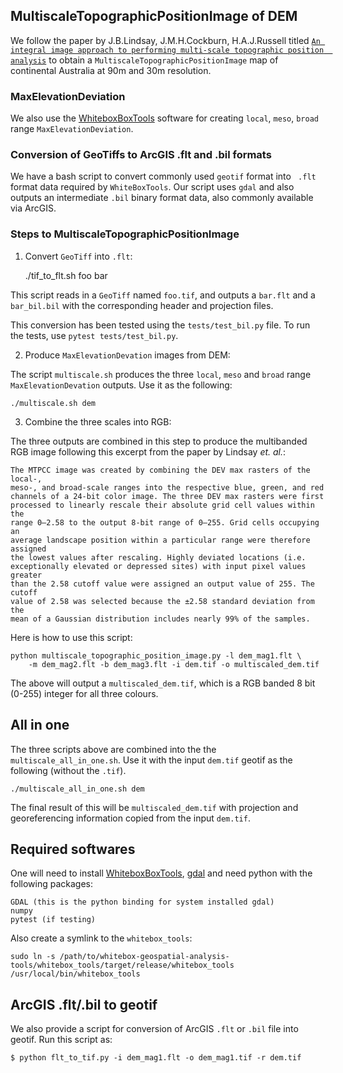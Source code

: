 ## MultiscaleTopographicPositionImage of DEM

We follow the paper by J.B.Lindsay, J.M.H.Cockburn, H.A.J.Russell titled 
[`An integral image approach to performing multi-scale topographic position 
analysis`](http://www.sciencedirect.com/science/article/pii/S0169555X15300076)
to obtain a `MultiscaleTopographicPositionImage` map of continental Australia 
at 90m and 30m resolution.


### MaxElevationDeviation
We also use the [WhiteboxBoxTools](https://github.com/jblindsay/whitebox-geospatial-analysis-tools/tree/master/whitebox_tools) 
software for creating `local`, `meso`, `broad` range `MaxElevationDeviation`.


### Conversion of GeoTiffs to ArcGIS .flt and .bil formats
We have a bash script to convert commonly used `geotif` format into `
.flt` format data required by `WhiteBoxTools`. Our script uses `gdal` and 
also outputs an intermediate `.bil` binary format data, also commonly 
available via ArcGIS. 


### Steps to MultiscaleTopographicPositionImage

1. Convert `GeoTiff` into `.flt`:


    ./tif_to_flt.sh foo bar    
    
This script reads in a `GeoTiff` named `foo.tif`, and outputs a `bar.flt`
and a `bar_bil.bil` with the corresponding header and projection files.

This conversion has been tested using the `tests/test_bil.py` file. To 
run the tests, use `pytest tests/test_bil.py`.

2. Produce `MaxElevationDevation` images from DEM:

The script `multiscale.sh` produces the three `local`, `meso` and `broad` range
`MaxElevationDevation` outputs. Use it as the following:
    
    ./multiscale.sh dem
    
3. Combine the three scales into RGB:
 
The three outputs are combined in this step to produce the multibanded RGB 
image following this excerpt from the paper by Lindsay _et. al._:

    The MTPCC image was created by combining the DEV max rasters of the local-,
    meso-, and broad-scale ranges into the respective blue, green, and red
    channels of a 24-bit color image. The three DEV max rasters were first
    processed to linearly rescale their absolute grid cell values within the
    range 0–2.58 to the output 8-bit range of 0–255. Grid cells occupying an
    average landscape position within a particular range were therefore assigned
    the lowest values after rescaling. Highly deviated locations (i.e.
    exceptionally elevated or depressed sites) with input pixel values greater
    than the 2.58 cutoff value were assigned an output value of 255. The cutoff
    value of 2.58 was selected because the ±2.58 standard deviation from the
    mean of a Gaussian distribution includes nearly 99% of the samples.

Here is how to use this script:

    python multiscale_topographic_position_image.py -l dem_mag1.flt \
        -m dem_mag2.flt -b dem_mag3.flt -i dem.tif -o multiscaled_dem.tif    

The above will output a `multiscaled_dem.tif`, which is a RGB banded 8 bit 
(0-255) integer for all three colours.


## All in one

The three scripts above are combined into the the `multiscale_all_in_one.sh`.
Use it with the input `dem.tif` geotif as the following (without the `.tif`).

    ./multiscale_all_in_one.sh dem
   
The final result of this will be `multiscaled_dem.tif` with projection and 
georeferencing information copied from the input `dem.tif`.


## Required softwares

One will need to install 
[WhiteboxBoxTools](https://github.com/jblindsay/whitebox-geospatial-analysis-tools/tree/master/whitebox_tools), 
[gdal](http://download.osgeo.org/gdal/) and need python with the following 
packages:

    GDAL (this is the python binding for system installed gdal)
    numpy
    pytest (if testing)
      
Also create a symlink to the `whitebox_tools`:

    sudo ln -s /path/to/whitebox-geospatial-analysis-tools/whitebox_tools/target/release/whitebox_tools /usr/local/bin/whitebox_tools

## ArcGIS .flt/.bil to geotif

We also provide a script for conversion of ArcGIS `.flt` or `.bil` file into 
geotif. Run this script as:
        
    $ python flt_to_tif.py -i dem_mag1.flt -o dem_mag1.tif -r dem.tif
  
